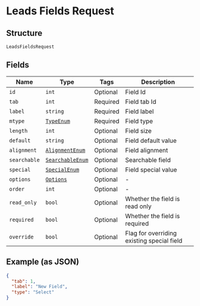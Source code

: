 
# Leads Fields Request

## Structure

`LeadsFieldsRequest`

## Fields

| Name | Type | Tags | Description |
|  --- | --- | --- | --- |
| `id` | `int` | Optional | Field Id |
| `tab` | `int` | Required | Field tab Id |
| `label` | `string` | Required | Field label |
| `mtype` | [`TypeEnum`](../../doc/models/type-enum.md) | Required | Field type |
| `length` | `int` | Optional | Field size |
| `default` | `string` | Optional | Field default value |
| `alignment` | [`AlignmentEnum`](../../doc/models/alignment-enum.md) | Optional | Field alignment |
| `searchable` | [`SearchableEnum`](../../doc/models/searchable-enum.md) | Optional | Searchable field |
| `special` | [`SpecialEnum`](../../doc/models/special-enum.md) | Optional | Field special value |
| `options` | [`Options`](../../doc/models/options.md) | Optional | - |
| `order` | `int` | Optional | - |
| `read_only` | `bool` | Optional | Whether the field is read only |
| `required` | `bool` | Optional | Whether the field is required |
| `override` | `bool` | Optional | Flag for overriding existing special field |

## Example (as JSON)

```json
{
  "tab": 1,
  "label": "New Field",
  "type": "Select"
}
```

